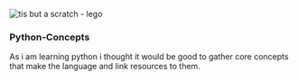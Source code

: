 ![tis but a scratch - lego](https://i.imgur.com/caWEfNy.jpeg)
### Python-Concepts
As i am learning python i thought it would be good to gather core concepts that make the language and link resources to them.
